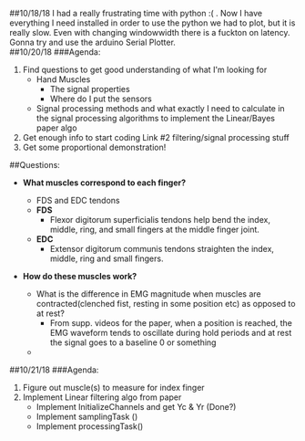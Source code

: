 ##10/18/18
I had a really frustrating time with python :( . Now I have everything I need installed in order to use the python we had to plot, but it is really slow. Even with changing windowwidth there is a fuckton on latency. Gonna try and use the arduino Serial Plotter.  
##10/20/18
###Agenda:

1. Find questions to get good understanding of what I'm looking for
	* Hand Muscles
		* The signal properties
		* Where do I put the sensors 	
	* Signal processing methods and what exactly I need to calculate in the signal processing algorithms to implement the Linear/Bayes paper algo  	
2. Get enough info to start coding Link #2 filtering/signal processing stuff
3. Get some proportional demonstration!  

##Questions:

* **What muscles correspond to each finger?**
	* FDS and EDC tendons
	* **FDS**
		* Flexor digitorum superficialis tendons help bend the index, middle, ring, and small fingers at the middle finger joint. 
	* **EDC**
		* Extensor digitorum communis tendons straighten the index, middle, ring and small fingers.  	 
		 	

* **How do these muscles work?**
	*	What is the difference in EMG magnitude when muscles are contracted(clenched fist, resting in some position etc) as opposed to at rest?
		* From supp. videos for the paper, when a position is reached, the EMG waveform tends to oscillate during hold periods and at rest the signal goes to a baseline 0 or something 	
	*  	

##10/21/18
###Agenda:

1. Figure out muscle(s) to measure for index finger
2. Implement Linear filtering algo from paper
	* Implement InitializeChannels and get Yc & Yr (Done?)
	* Implement samplingTask ()
	* Implement processingTask()

